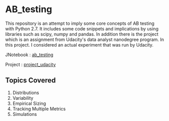 # AB_testing

This repository is an attempt to imply some core concepts of AB testing with Python 2.7. It includes some code snippets and implications by using libraries such as scipy, numpy and pandas.
In addition there is the project which is an assignment from Udacity's data analyst nanodegree program. In this project. I considered an actual experiment that was run by Udacity.


 JNotebook : <A href='http://nbviewer.jupyter.org/github/sametmarasli/ab_testing/blob/master/ab_testing_repo.ipynb'>ab_testing</A><BR>

 Project : <A href='http://nbviewer.jupyter.org/github/sametmarasli/ab_testing/blob/master/project.ipynb'>project_udacity</A><BR>

## Topics Covered
1. Distributions
2. Variability
3. Empirical Sizing
4. Tracking Multiple Metrics
5. Simulations

